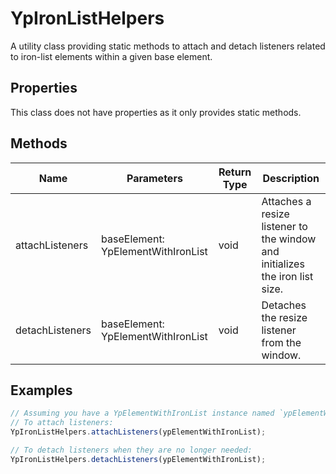 # YpIronListHelpers

A utility class providing static methods to attach and detach listeners related to iron-list elements within a given base element.

## Properties

This class does not have properties as it only provides static methods.

## Methods

| Name              | Parameters                          | Return Type | Description                                                                 |
|-------------------|-------------------------------------|-------------|-----------------------------------------------------------------------------|
| attachListeners   | baseElement: YpElementWithIronList  | void        | Attaches a resize listener to the window and initializes the iron list size.|
| detachListeners   | baseElement: YpElementWithIronList  | void        | Detaches the resize listener from the window.                                |

## Examples

```typescript
// Assuming you have a YpElementWithIronList instance named `ypElementWithIronList`
// To attach listeners:
YpIronListHelpers.attachListeners(ypElementWithIronList);

// To detach listeners when they are no longer needed:
YpIronListHelpers.detachListeners(ypElementWithIronList);
```